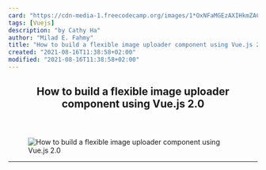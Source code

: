 ```yaml
---
card: "https://cdn-media-1.freecodecamp.org/images/1*OxNFaMGEzAXIHkmZACzVhQ.jpeg"
tags: [Vuejs]
description: "by Cathy Ha"
author: "Milad E. Fahmy"
title: "How to build a flexible image uploader component using Vue.js 2.0"
created: "2021-08-16T11:38:58+02:00"
modified: "2021-08-16T11:38:58+02:00"
---
```

<div class="site-wrapper">
<main id="site-main" class="site-main outer">
<div class="inner">
<article class="post-full post tag-vuejs tag-front-end-development tag-javascript tag-coding tag-technology ">
<header class="post-full-header">
<h1 class="post-full-title">How to build a flexible image uploader component using Vue.js 2.0</h1>
</header>
<figure class="post-full-image">
<picture>
<source media="(max-width: 700px)" sizes="1px" srcset="data:image/gif;base64,R0lGODlhAQABAIAAAAAAAP///yH5BAEAAAAALAAAAAABAAEAAAIBRAA7 1w">
<source media="(min-width: 701px)" sizes="(max-width: 800px) 400px,
(max-width: 1170px) 700px,
1400px" srcset="https://cdn-media-1.freecodecamp.org/images/1*OxNFaMGEzAXIHkmZACzVhQ.jpeg 300w,
https://cdn-media-1.freecodecamp.org/images/1*OxNFaMGEzAXIHkmZACzVhQ.jpeg 600w,
https://cdn-media-1.freecodecamp.org/images/1*OxNFaMGEzAXIHkmZACzVhQ.jpeg 1000w,
https://cdn-media-1.freecodecamp.org/images/1*OxNFaMGEzAXIHkmZACzVhQ.jpeg 2000w">
<img onerror="this.style.display='none'" src="https://cdn-media-1.freecodecamp.org/images/1*OxNFaMGEzAXIHkmZACzVhQ.jpeg" alt="How to build a flexible image uploader component using Vue.js 2.0">
</picture>
</figure>
<section class="post-full-content">
<div class="post-content medium-migrated-article">
</div>
<hr>
</section>
</article>
</div>
</main>
</div>
<!-- Google Tag Manager (noscript) -->
<!-- End Google Tag Manager (noscript) -->
